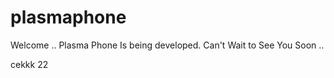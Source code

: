 # plasmaphone

Welcome .. Plasma Phone Is being developed. Can't Wait to See You Soon .. 

cekkk 22
